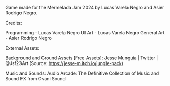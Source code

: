 Game made for the Mermelada Jam 2024 by Lucas Varela Negro and Asier Rodrigo Negro.

Credits:

Programming - Lucas Varela Negro
UI Art - Lucas Varela Negro
General Art - Asier Rodrigo Negro

External Assets:

  Background and Ground Assets [Free Assets]:
  Jesse Munguia | Twitter | @Jsf23Art (Source: https://jesse-m.itch.io/jungle-pack)
  
  Music and Sounds:
  Audio Arcade: The Definitive Collection of Music and Sound FX from Ovani Sound
